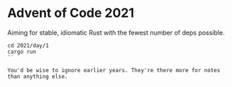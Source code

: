 # Advent of Code 2021

Aiming for stable, idiomatic Rust with the fewest number of deps possible.

```
cd 2021/day/1
cargo run
``

You'd be wise to ignore earlier years. They're there more for notes than anything else.
